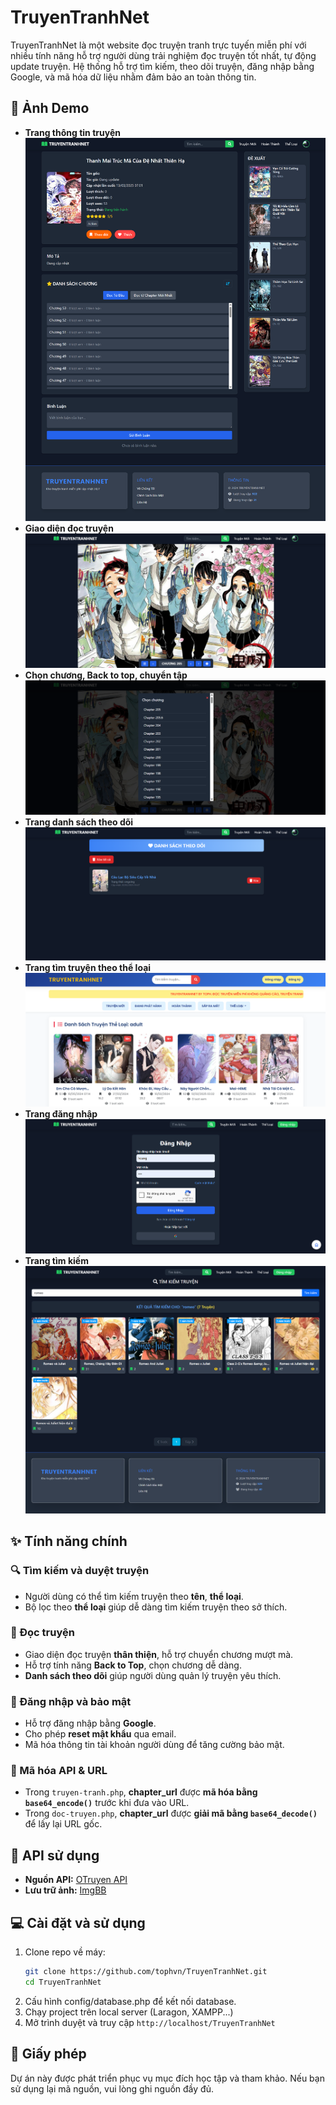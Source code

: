 # TruyenTranhNet

TruyenTranhNet là một website đọc truyện tranh trực tuyến miễn phí với nhiều tính năng hỗ trợ người dùng trải nghiệm đọc truyện tốt nhất, tự động update truyện. Hệ thống hỗ trợ tìm kiếm, theo dõi truyện, đăng nhập bằng Google, và mã hóa dữ liệu nhằm đảm bảo an toàn thông tin.

## 📌 Ảnh Demo


- **Trang thông tin truyện**  
  ![Trang thông tin truyện](DEMO/2.png)
- **Giao diện đọc truyện**  
  ![Đọc truyện](DEMO/3.png)
- **Chọn chương, Back to top, chuyển tập**  
  ![Chuyển tập](DEMO/4.png)
- **Trang danh sách theo dõi**  
  ![Danh sách theo dõi](DEMO/5.png)
- **Trang tìm truyện theo thể loại**  
  ![Tìm truyện](DEMO/6.png)
- **Trang đăng nhập**  
  ![Đăng nhập](DEMO/8.png)
- **Trang tìm kiếm**  
  ![Tìm kiếm](DEMO/9.png)

## ✨ Tính năng chính

### 🔍 Tìm kiếm và duyệt truyện
- Người dùng có thể tìm kiếm truyện theo **tên**, **thể loại**.
- Bộ lọc theo **thể loại** giúp dễ dàng tìm kiếm truyện theo sở thích.

### 📖 Đọc truyện
- Giao diện đọc truyện **thân thiện**, hỗ trợ chuyển chương mượt mà.
- Hỗ trợ tính năng **Back to Top**, chọn chương dễ dàng.
- **Danh sách theo dõi** giúp người dùng quản lý truyện yêu thích.

### 🔐 Đăng nhập và bảo mật
- Hỗ trợ đăng nhập bằng **Google**.
- Cho phép **reset mật khẩu** qua email.
- Mã hóa thông tin tài khoản người dùng để tăng cường bảo mật.

### 🔗 Mã hóa API & URL
- Trong `truyen-tranh.php`, **chapter_url** được **mã hóa bằng `base64_encode()`** trước khi đưa vào URL.
- Trong `doc-truyen.php`, **chapter_url** được **giải mã bằng `base64_decode()`** để lấy lại URL gốc.

## 🚀 API sử dụng
- **Nguồn API:** [OTruyen API](https://docs.otruyenapi.com/)
- **Lưu trữ ảnh:** [ImgBB](https://vi.imgbb.com/)

## 💻 Cài đặt và sử dụng
1. Clone repo về máy:
   ```sh
   git clone https://github.com/tophvn/TruyenTranhNet.git
   cd TruyenTranhNet
   ```
2. Cấu hình config/database.php để kết nối database.
3. Chạy project trên local server (Laragon, XAMPP...)
4. Mở trình duyệt và truy cập `http://localhost/TruyenTranhNet`

## 📜 Giấy phép
Dự án này được phát triển phục vụ mục đích học tập và tham khảo. Nếu bạn sử dụng lại mã nguồn, vui lòng ghi nguồn đầy đủ.

